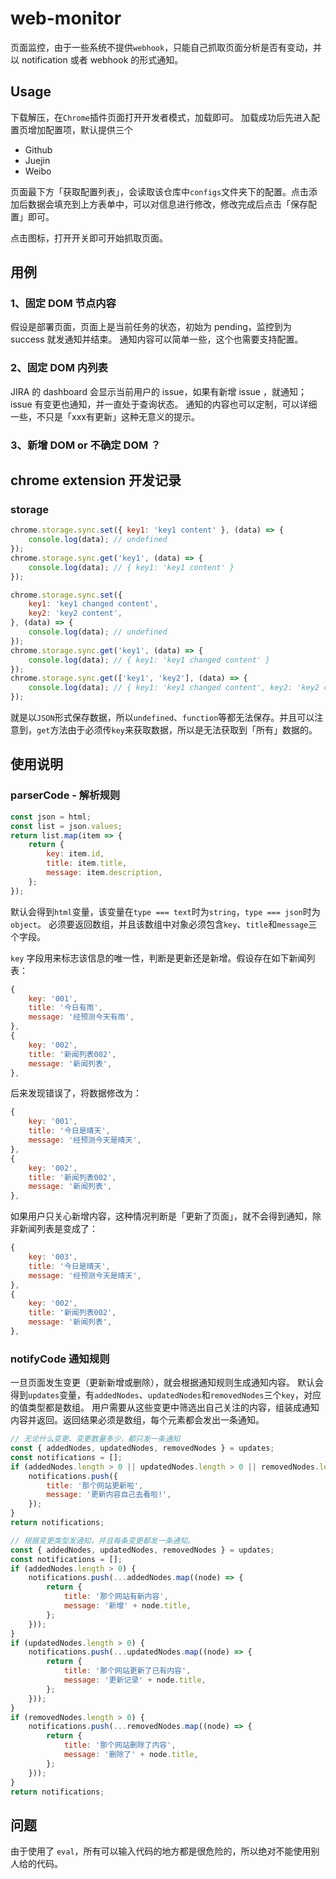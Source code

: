 # web-monitor

页面监控，由于一些系统不提供`webhook`，只能自己抓取页面分析是否有变动，并以 notification 或者 webhook 的形式通知。

## Usage

下载解压，在`Chrome`插件页面打开开发者模式，加载即可。
加载成功后先进入配置页增加配置项，默认提供三个

- Github
- Juejin
- Weibo

页面最下方「获取配置列表」，会读取该仓库中`configs`文件夹下的配置。点击添加后数据会填充到上方表单中，可以对信息进行修改，修改完成后点击「保存配置」即可。

点击图标，打开开关即可开始抓取页面。

## 用例

### 1、固定 DOM 节点内容

假设是部署页面，页面上是当前任务的状态，初始为 pending，监控到为 success 就发通知并结束。
通知内容可以简单一些，这个也需要支持配置。

### 2、固定 DOM 内列表

JIRA 的 dashboard 会显示当前用户的 issue，如果有新增 issue ，就通知；issue 有变更也通知，并一直处于查询状态。
通知的内容也可以定制，可以详细一些，不只是「xxx有更新」这种无意义的提示。

### 3、新增 DOM or 不确定 DOM ？


## chrome extension 开发记录

### storage

```js
chrome.storage.sync.set({ key1: 'key1 content' }, (data) => {
    console.log(data); // undefined
});
chrome.storage.sync.get('key1', (data) => {
    console.log(data); // { key1: 'key1 content' }
});
```

```js
chrome.storage.sync.set({
    key1: 'key1 changed content',
    key2: 'key2 content',
}, (data) => {
    console.log(data); // undefined
});
chrome.storage.sync.get('key1', (data) => {
    console.log(data); // { key1: 'key1 changed content' }
});
chrome.storage.sync.get(['key1', 'key2'], (data) => {
    console.log(data); // { key1: 'key1 changed content', key2: 'key2 content' }
});
```

就是以`JSON`形式保存数据，所以`undefined`、`function`等都无法保存。并且可以注意到，`get`方法由于必须传`key`来获取数据，所以是无法获取到「所有」数据的。

## 使用说明

### parserCode - 解析规则

```js
const json = html;
const list = json.values;
return list.map(item => {
    return {
        key: item.id,
        title: item.title,
        message: item.description,
    };
});
```

默认会得到`html`变量，该变量在`type === text`时为`string`，`type === json`时为`object`。
必须要返回数组，并且该数组中对象必须包含`key`、`title`和`message`三个字段。

`key` 字段用来标志该信息的唯一性，判断是更新还是新增。假设存在如下新闻列表：

```js
{
    key: '001',
    title: '今日有雨',
    message: '经预测今天有雨',
},
{
    key: '002',
    title: '新闻列表002',
    message: '新闻列表',
},
```

后来发现错误了，将数据修改为：

```js
{
    key: '001',
    title: '今日是晴天',
    message: '经预测今天是晴天',
},
{
    key: '002',
    title: '新闻列表002',
    message: '新闻列表',
},
```

如果用户只关心新增内容，这种情况判断是「更新了页面」，就不会得到通知，除非新闻列表是变成了：

```js
{
    key: '003',
    title: '今日是晴天',
    message: '经预测今天是晴天',
},
{
    key: '002',
    title: '新闻列表002',
    message: '新闻列表',
},
```

### notifyCode 通知规则

一旦页面发生变更（更新新增或删除），就会根据通知规则生成通知内容。
默认会得到`updates`变量，有`addedNodes`、`updatedNodes`和`removedNodes`三个`key`，对应的值类型都是数组。
用户需要从这些变更中筛选出自己关注的内容，组装成通知内容并返回。返回结果必须是数组，每个元素都会发出一条通知。

```js
// 无论什么变更、变更数量多少，都只发一条通知
const { addedNodes, updatedNodes, removedNodes } = updates;
const notifications = [];
if (addedNodes.length > 0 || updatedNodes.length > 0 || removedNodes.length > 0) {
    notifications.push({
        title: '那个网站更新啦',
        message: '更新内容自己去看啦!',
    });
}
return notifications;
```

```js
// 根据变更类型发通知，并且每条变更都发一条通知。
const { addedNodes, updatedNodes, removedNodes } = updates;
const notifications = [];
if (addedNodes.length > 0) {
    notifications.push(...addedNodes.map((node) => {
        return {
            title: '那个网站有新内容',
            message: '新增' + node.title,
        };
    }));
}
if (updatedNodes.length > 0) {
    notifications.push(...updatedNodes.map((node) => {
        return {
            title: '那个网站更新了已有内容',
            message: '更新记录' + node.title,
        };
    }));
}
if (removedNodes.length > 0) {
    notifications.push(...removedNodes.map((node) => {
        return {
            title: '那个网站删除了内容',
            message: '删除了' + node.title,
        };
    }));
}
return notifications;
```

## 问题

由于使用了 `eval`，所有可以输入代码的地方都是很危险的，所以绝对不能使用别人给的代码。